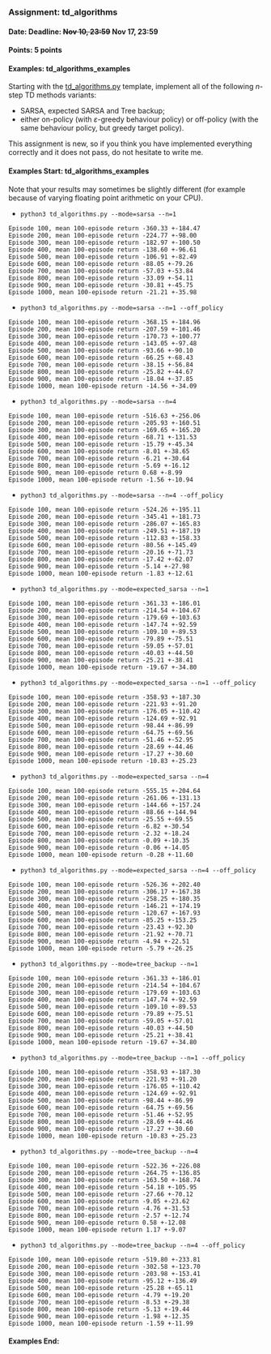 ### Assignment: td_algorithms
#### Date: Deadline: ~~Nov 10, 23:59~~ Nov 17, 23:59
#### Points: 5 points
#### Examples: td_algorithms_examples

Starting with the [td_algorithms.py](https://github.com/ufal/npfl122/tree/past-2021/labs/04/td_algorithms.py)
template, implement all of the following $n$-step TD methods variants:
- SARSA, expected SARSA and Tree backup;
- either on-policy (with $ε$-greedy behaviour policy) or off-policy
  (with the same behaviour policy, but greedy target policy).

This assignment is new, so if you think you have implemented everything
correctly and it does not pass, do not hesitate to write me.

#### Examples Start: td_algorithms_examples
Note that your results may sometimes be slightly different (for example because of varying floating point arithmetic on your CPU).
- `python3 td_algorithms.py --mode=sarsa --n=1`
```
Episode 100, mean 100-episode return -360.33 +-184.47
Episode 200, mean 100-episode return -224.77 +-98.00
Episode 300, mean 100-episode return -182.97 +-100.50
Episode 400, mean 100-episode return -138.60 +-96.61
Episode 500, mean 100-episode return -106.91 +-82.49
Episode 600, mean 100-episode return -88.05 +-79.26
Episode 700, mean 100-episode return -57.03 +-53.84
Episode 800, mean 100-episode return -33.09 +-54.11
Episode 900, mean 100-episode return -30.81 +-45.75
Episode 1000, mean 100-episode return -21.21 +-35.98
```
- `python3 td_algorithms.py --mode=sarsa --n=1 --off_policy`
```
Episode 100, mean 100-episode return -368.15 +-184.96
Episode 200, mean 100-episode return -207.59 +-101.46
Episode 300, mean 100-episode return -170.73 +-100.77
Episode 400, mean 100-episode return -143.05 +-97.48
Episode 500, mean 100-episode return -93.66 +-90.10
Episode 600, mean 100-episode return -66.25 +-68.43
Episode 700, mean 100-episode return -38.15 +-56.84
Episode 800, mean 100-episode return -25.82 +-44.67
Episode 900, mean 100-episode return -18.04 +-37.85
Episode 1000, mean 100-episode return -14.56 +-34.09
```
- `python3 td_algorithms.py --mode=sarsa --n=4`
```
Episode 100, mean 100-episode return -516.63 +-256.06
Episode 200, mean 100-episode return -205.93 +-160.51
Episode 300, mean 100-episode return -169.65 +-165.20
Episode 400, mean 100-episode return -68.71 +-131.53
Episode 500, mean 100-episode return -15.79 +-45.34
Episode 600, mean 100-episode return -8.01 +-38.65
Episode 700, mean 100-episode return -6.21 +-30.64
Episode 800, mean 100-episode return -5.69 +-16.12
Episode 900, mean 100-episode return 0.68 +-8.99
Episode 1000, mean 100-episode return -1.56 +-10.94
```
- `python3 td_algorithms.py --mode=sarsa --n=4 --off_policy`
```
Episode 100, mean 100-episode return -524.26 +-195.11
Episode 200, mean 100-episode return -345.41 +-181.73
Episode 300, mean 100-episode return -286.07 +-165.83
Episode 400, mean 100-episode return -249.51 +-187.19
Episode 500, mean 100-episode return -112.83 +-158.33
Episode 600, mean 100-episode return -80.56 +-145.49
Episode 700, mean 100-episode return -20.16 +-71.73
Episode 800, mean 100-episode return -17.42 +-62.07
Episode 900, mean 100-episode return -5.14 +-27.98
Episode 1000, mean 100-episode return -1.83 +-12.61
```
- `python3 td_algorithms.py --mode=expected_sarsa --n=1`
```
Episode 100, mean 100-episode return -361.33 +-186.01
Episode 200, mean 100-episode return -214.54 +-104.67
Episode 300, mean 100-episode return -179.69 +-103.63
Episode 400, mean 100-episode return -147.74 +-92.59
Episode 500, mean 100-episode return -109.10 +-89.53
Episode 600, mean 100-episode return -79.89 +-75.51
Episode 700, mean 100-episode return -59.05 +-57.01
Episode 800, mean 100-episode return -40.03 +-44.50
Episode 900, mean 100-episode return -25.21 +-38.41
Episode 1000, mean 100-episode return -19.67 +-34.80
```
- `python3 td_algorithms.py --mode=expected_sarsa --n=1 --off_policy`
```
Episode 100, mean 100-episode return -358.93 +-187.30
Episode 200, mean 100-episode return -221.93 +-91.20
Episode 300, mean 100-episode return -176.05 +-110.42
Episode 400, mean 100-episode return -124.69 +-92.91
Episode 500, mean 100-episode return -98.44 +-86.99
Episode 600, mean 100-episode return -64.75 +-69.56
Episode 700, mean 100-episode return -51.46 +-52.95
Episode 800, mean 100-episode return -28.69 +-44.46
Episode 900, mean 100-episode return -17.27 +-30.60
Episode 1000, mean 100-episode return -10.83 +-25.23
```
- `python3 td_algorithms.py --mode=expected_sarsa --n=4`
```
Episode 100, mean 100-episode return -555.15 +-204.64
Episode 200, mean 100-episode return -261.06 +-131.13
Episode 300, mean 100-episode return -144.66 +-157.24
Episode 400, mean 100-episode return -88.66 +-144.94
Episode 500, mean 100-episode return -25.55 +-69.55
Episode 600, mean 100-episode return -6.82 +-30.54
Episode 700, mean 100-episode return -2.32 +-18.24
Episode 800, mean 100-episode return -0.09 +-10.35
Episode 900, mean 100-episode return -0.06 +-14.05
Episode 1000, mean 100-episode return -0.28 +-11.60
```
- `python3 td_algorithms.py --mode=expected_sarsa --n=4 --off_policy`
```
Episode 100, mean 100-episode return -526.36 +-202.40
Episode 200, mean 100-episode return -306.17 +-167.38
Episode 300, mean 100-episode return -258.25 +-180.35
Episode 400, mean 100-episode return -146.21 +-174.19
Episode 500, mean 100-episode return -120.67 +-167.93
Episode 600, mean 100-episode return -85.25 +-153.25
Episode 700, mean 100-episode return -23.43 +-92.30
Episode 800, mean 100-episode return -21.92 +-70.71
Episode 900, mean 100-episode return -4.94 +-22.51
Episode 1000, mean 100-episode return -5.79 +-26.25
```
- `python3 td_algorithms.py --mode=tree_backup --n=1`
```
Episode 100, mean 100-episode return -361.33 +-186.01
Episode 200, mean 100-episode return -214.54 +-104.67
Episode 300, mean 100-episode return -179.69 +-103.63
Episode 400, mean 100-episode return -147.74 +-92.59
Episode 500, mean 100-episode return -109.10 +-89.53
Episode 600, mean 100-episode return -79.89 +-75.51
Episode 700, mean 100-episode return -59.05 +-57.01
Episode 800, mean 100-episode return -40.03 +-44.50
Episode 900, mean 100-episode return -25.21 +-38.41
Episode 1000, mean 100-episode return -19.67 +-34.80
```
- `python3 td_algorithms.py --mode=tree_backup --n=1 --off_policy`
```
Episode 100, mean 100-episode return -358.93 +-187.30
Episode 200, mean 100-episode return -221.93 +-91.20
Episode 300, mean 100-episode return -176.05 +-110.42
Episode 400, mean 100-episode return -124.69 +-92.91
Episode 500, mean 100-episode return -98.44 +-86.99
Episode 600, mean 100-episode return -64.75 +-69.56
Episode 700, mean 100-episode return -51.46 +-52.95
Episode 800, mean 100-episode return -28.69 +-44.46
Episode 900, mean 100-episode return -17.27 +-30.60
Episode 1000, mean 100-episode return -10.83 +-25.23
```
- `python3 td_algorithms.py --mode=tree_backup --n=4`
```
Episode 100, mean 100-episode return -522.36 +-226.08
Episode 200, mean 100-episode return -264.75 +-136.85
Episode 300, mean 100-episode return -163.50 +-168.74
Episode 400, mean 100-episode return -54.18 +-105.95
Episode 500, mean 100-episode return -27.66 +-70.12
Episode 600, mean 100-episode return -9.05 +-23.62
Episode 700, mean 100-episode return -4.76 +-31.53
Episode 800, mean 100-episode return -2.57 +-12.74
Episode 900, mean 100-episode return 0.58 +-12.08
Episode 1000, mean 100-episode return 1.17 +-9.07
```
- `python3 td_algorithms.py --mode=tree_backup --n=4 --off_policy`
```
Episode 100, mean 100-episode return -519.80 +-233.81
Episode 200, mean 100-episode return -302.58 +-123.70
Episode 300, mean 100-episode return -203.98 +-153.41
Episode 400, mean 100-episode return -95.12 +-136.49
Episode 500, mean 100-episode return -25.28 +-65.11
Episode 600, mean 100-episode return -4.79 +-19.20
Episode 700, mean 100-episode return -8.53 +-29.38
Episode 800, mean 100-episode return -5.13 +-19.44
Episode 900, mean 100-episode return -1.98 +-12.35
Episode 1000, mean 100-episode return -1.59 +-11.99
```
#### Examples End:
